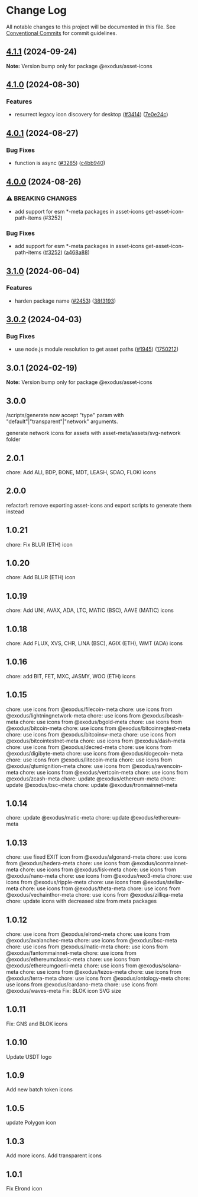 # Change Log

All notable changes to this project will be documented in this file.
See [Conventional Commits](https://conventionalcommits.org) for commit guidelines.

## [4.1.1](https://github.com/ExodusMovement/assets/compare/@exodus/asset-icons@4.1.0...@exodus/asset-icons@4.1.1) (2024-09-24)

**Note:** Version bump only for package @exodus/asset-icons





## [4.1.0](https://github.com/ExodusMovement/assets/compare/@exodus/asset-icons@4.0.1...@exodus/asset-icons@4.1.0) (2024-08-30)


### Features

* resurrect legacy icon discovery for desktop ([#3414](https://github.com/ExodusMovement/assets/issues/3414)) ([7e0e24c](https://github.com/ExodusMovement/assets/commit/7e0e24c357f6e7c29b6445e18b853a9a06329759))



## [4.0.1](https://github.com/ExodusMovement/assets/compare/@exodus/asset-icons@4.0.0...@exodus/asset-icons@4.0.1) (2024-08-27)


### Bug Fixes

* function is async ([#3285](https://github.com/ExodusMovement/assets/issues/3285)) ([c4bb940](https://github.com/ExodusMovement/assets/commit/c4bb9400738a47a4b590bf15ea619051098a9d83))



## [4.0.0](https://github.com/ExodusMovement/assets/compare/@exodus/asset-icons@3.1.0...@exodus/asset-icons@4.0.0) (2024-08-26)


### ⚠ BREAKING CHANGES

* add support for esm *-meta packages in asset-icons get-asset-icon-path-items (#3252)

### Bug Fixes

* add support for esm *-meta packages in asset-icons get-asset-icon-path-items ([#3252](https://github.com/ExodusMovement/assets/issues/3252)) ([a468a88](https://github.com/ExodusMovement/assets/commit/a468a88a53aec2d39d065c087a7af1354b67a273))



## [3.1.0](https://github.com/ExodusMovement/assets/compare/@exodus/asset-icons@3.0.2...@exodus/asset-icons@3.1.0) (2024-06-04)


### Features

* harden package name ([#2453](https://github.com/ExodusMovement/assets/issues/2453)) ([38f3193](https://github.com/ExodusMovement/assets/commit/38f31933413cca87741cbfa375862cba95e720c4))



## [3.0.2](https://github.com/ExodusMovement/assets/compare/@exodus/asset-icons@3.0.1...@exodus/asset-icons@3.0.2) (2024-04-03)


### Bug Fixes

* use node.js module resolution to get asset paths ([#1945](https://github.com/ExodusMovement/assets/issues/1945)) ([1750212](https://github.com/ExodusMovement/assets/commit/175021234c25d78fb23865b9d7259e63a4cf44bc))



## 3.0.1 (2024-02-19)

**Note:** Version bump only for package @exodus/asset-icons





## 3.0.0

/scripts/generate now accept "type" param with "default"|"transparent"|"network" arguments.

generate network icons for assets with asset-meta/assets/svg-network folder

## 2.0.1

chore: Add ALI, BDP, BONE, MDT, LEASH, SDAO, FLOKI icons

## 2.0.0

refactor!: remove exporting asset-icons and export scripts to generate them instead

## 1.0.21

chore: Fix BLUR (ETH) icon

## 1.0.20

chore: Add BLUR (ETH) icon

## 1.0.19

chore: Add UNI, AVAX, ADA, LTC, MATIC (BSC), AAVE (MATIC) icons

## 1.0.18

chore: Add FLUX, XVS, CHR, LINA (BSC), AGIX (ETH), WMT (ADA) icons

## 1.0.16

chore: add BIT, FET, MXC, JASMY, WOO (ETH) icons

## 1.0.15

chore: use icons from @exodus/filecoin-meta
chore: use icons from @exodus/lightningnetwork-meta
chore: use icons from @exodus/bcash-meta
chore: use icons from @exodus/bgold-meta
chore: use icons from @exodus/bitcoin-meta
chore: use icons from @exodus/bitcoinregtest-meta
chore: use icons from @exodus/bitcoinsv-meta
chore: use icons from @exodus/bitcointestnet-meta
chore: use icons from @exodus/dash-meta
chore: use icons from @exodus/decred-meta
chore: use icons from @exodus/digibyte-meta
chore: use icons from @exodus/dogecoin-meta
chore: use icons from @exodus/litecoin-meta
chore: use icons from @exodus/qtumignition-meta
chore: use icons from @exodus/ravencoin-meta
chore: use icons from @exodus/vertcoin-meta
chore: use icons from @exodus/zcash-meta
chore: update @exodus/ethereum-meta
chore: update @exodus/bsc-meta
chore: update @exodus/tronmainnet-meta

## 1.0.14

chore: update @exodus/matic-meta
chore: update @exodus/ethereum-meta

## 1.0.13

chore: use fixed EXIT icon from @exodus/algorand-meta
chore: use icons from @exodus/hedera-meta
chore: use icons from @exodus/iconmainnet-meta
chore: use icons from @exodus/lisk-meta
chore: use icons from @exodus/nano-meta
chore: use icons from @exodus/neo3-meta
chore: use icons from @exodus/ripple-meta
chore: use icons from @exodus/stellar-meta
chore: use icons from @exodus/theta-meta
chore: use icons from @exodus/vechainthor-meta
chore: use icons from @exodus/zilliqa-meta
chore: update icons with decreased size from meta packages

## 1.0.12

chore: use icons from @exodus/elrond-meta
chore: use icons from @exodus/avalanchec-meta
chore: use icons from @exodus/bsc-meta
chore: use icons from @exodus/matic-meta
chore: use icons from @exodus/fantommainnet-meta
chore: use icons from @exodus/ethereumclassic-meta
chore: use icons from @exodus/ethereumgoerli-meta
chore: use icons from @exodus/solana-meta
chore: use icons from @exodus/tezos-meta
chore: use icons from @exodus/terra-meta
chore: use icons from @exodus/ontology-meta
chore: use icons from @exodus/cardano-meta
chore: use icons from @exodus/waves-meta
Fix: BLOK icon SVG size

## 1.0.11

Fix: GNS and BLOK icons

## 1.0.10

Update USDT logo

## 1.0.9

Add new batch token icons

## 1.0.5

update Polygon icon

## 1.0.3

Add more icons. Add transparent icons

## 1.0.1

Fix Elrond icon
